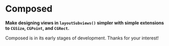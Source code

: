 #  Composed

**Make designing views in `layoutSubviews()` simpler with simple extensions to `CGSize`, `CGPoint`, and `CGRect`.**

Composed is in its early stages of development. Thanks for your interest!

